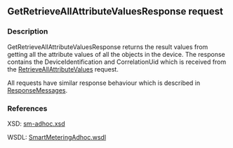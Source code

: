 ## GetRetrieveAllAttributeValuesResponse request

### Description
GetRetrieveAllAttributeValuesResponse returns the result values from getting all the attribute values of all the objects in the device. The response contains the DeviceIdentification and CorrelationUid which is received from the [RetrieveAllAttributeValues](RetrieveAllAttributeValues.md) request.

All requests have similar response behaviour which is described in [ResponseMessages](./ResponseMessages.md).

### References

XSD: [sm-adhoc.xsd](https://github.com/OSGP/Shared/blob/development/osgp-ws-smartmetering/src/main/resources/schemas/sm-adhoc.xsd)

WSDL: [SmartMeteringAdhoc.wsdl](https://github.com/OSGP/Shared/blob/development/osgp-ws-smartmetering/src/main/resources/SmartMeteringAdhoc.wsdl)
